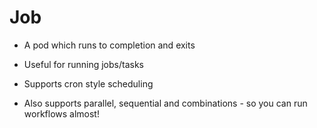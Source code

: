 # Job

- A pod which runs to completion and exits

- Useful for running jobs/tasks

- Supports cron style scheduling

- Also supports parallel, sequential and combinations - so you can run workflows almost!